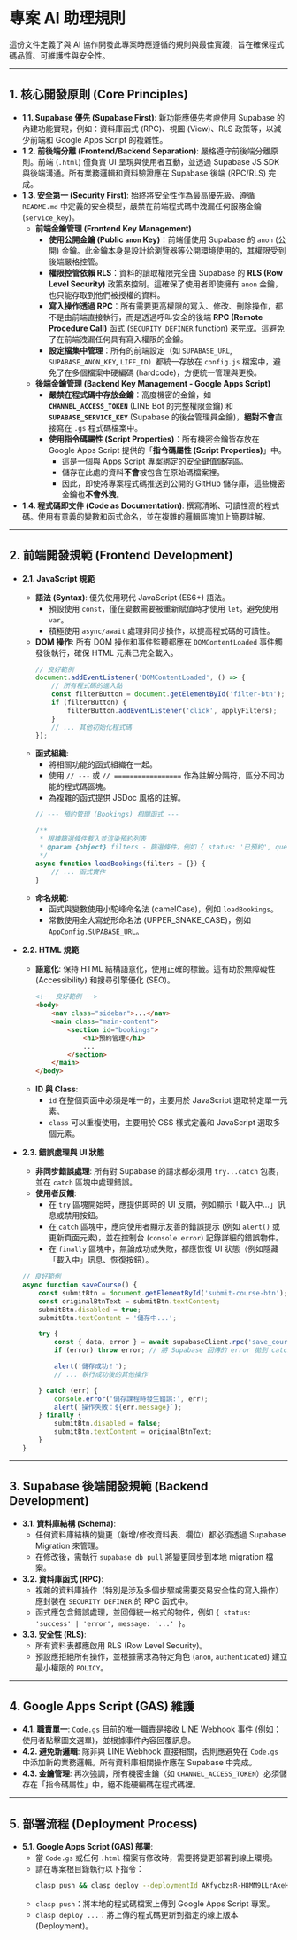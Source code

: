 # 專案 AI 助理規則

這份文件定義了與 AI 協作開發此專案時應遵循的規則與最佳實踐，旨在確保程式碼品質、可維護性與安全性。

---

## 1. 核心開發原則 (Core Principles)

*   **1.1. Supabase 優先 (Supabase First)**: 新功能應優先考慮使用 Supabase 的內建功能實現，例如：資料庫函式 (RPC)、視圖 (View)、RLS 政策等，以減少前端和 Google Apps Script 的複雜性。
*   **1.2. 前後端分離 (Frontend/Backend Separation)**: 嚴格遵守前後端分離原則。前端 (`.html`) 僅負責 UI 呈現與使用者互動，並透過 Supabase JS SDK 與後端溝通。所有業務邏輯和資料驗證應在 Supabase 後端 (RPC/RLS) 完成。
*   **1.3. 安全第一 (Security First)**: 始終將安全性作為最高優先級。遵循 `README.md` 中定義的安全模型，嚴禁在前端程式碼中洩漏任何服務金鑰 (`service_key`)。
    *   **前端金鑰管理 (Frontend Key Management)**
        *   **使用公開金鑰 (Public `anon` Key)**：前端僅使用 Supabase 的 `anon` (公開) 金鑰。此金鑰本身是設計給瀏覽器等公開環境使用的，其權限受到後端嚴格控管。
        *   **權限控管依賴 RLS**：資料的讀取權限完全由 Supabase 的 **RLS (Row Level Security)** 政策來控制。這確保了使用者即使擁有 `anon` 金鑰，也只能存取到他們被授權的資料。
        *   **寫入操作透過 RPC**：所有需要更高權限的寫入、修改、刪除操作，都不是由前端直接執行，而是透過呼叫安全的後端 **RPC (Remote Procedure Call)** 函式 (`SECURITY DEFINER` function) 來完成。這避免了在前端洩漏任何具有寫入權限的金鑰。
        *   **設定檔集中管理**：所有的前端設定（如 `SUPABASE_URL`, `SUPABASE_ANON_KEY`, `LIFF_ID`）都統一存放在 `config.js` 檔案中，避免了在多個檔案中硬編碼 (hardcode)，方便統一管理與更換。
    *   **後端金鑰管理 (Backend Key Management - Google Apps Script)**
        *   **嚴禁在程式碼中存放金鑰**：高度機密的金鑰，如 **`CHANNEL_ACCESS_TOKEN`** (LINE Bot 的完整權限金鑰) 和 **`SUPABASE_SERVICE_KEY`** (Supabase 的後台管理員金鑰)，**絕對不會**直接寫在 `.gs` 程式碼檔案中。
        *   **使用指令碼屬性 (Script Properties)**：所有機密金鑰皆存放在 Google Apps Script 提供的「**指令碼屬性 (Script Properties)**」中。
            *   這是一個與 Apps Script 專案綁定的安全鍵值儲存區。
            *   儲存在此處的資料**不會**被包含在原始碼檔案裡。
            *   因此，即使將專案程式碼推送到公開的 GitHub 儲存庫，這些機密金鑰也**不會外洩**。
*   **1.4. 程式碼即文件 (Code as Documentation)**: 撰寫清晰、可讀性高的程式碼。使用有意義的變數和函式命名，並在複雜的邏輯區塊加上簡要註解。

---

## 2. 前端開發規範 (Frontend Development)

*   **2.1. JavaScript 規範**
    *   **語法 (Syntax)**: 優先使用現代 JavaScript (ES6+) 語法。
        *   預設使用 `const`，僅在變數需要被重新賦值時才使用 `let`。避免使用 `var`。
        *   積極使用 `async/await` 處理非同步操作，以提高程式碼的可讀性。
    *   **DOM 操作**: 所有 DOM 操作和事件監聽都應在 `DOMContentLoaded` 事件觸發後執行，確保 HTML 元素已完全載入。
        ```javascript
        // 良好範例
        document.addEventListener('DOMContentLoaded', () => {
            // 所有程式碼的進入點
            const filterButton = document.getElementById('filter-btn');
            if (filterButton) {
                filterButton.addEventListener('click', applyFilters);
            }
            // ... 其他初始化程式碼
        });
        ```
    *   **函式組織**:
        *   將相關功能的函式組織在一起。
        *   使用 `// ---` 或 `// =================` 作為註解分隔符，區分不同功能的程式碼區塊。
        *   為複雜的函式提供 JSDoc 風格的註解。
        ```javascript
        // --- 預約管理 (Bookings) 相關函式 ---

        /**
         * 根據篩選條件載入並渲染預約列表
         * @param {object} filters - 篩選條件，例如 { status: '已預約', query: 'John' }
         */
        async function loadBookings(filters = {}) {
            // ... 函式實作
        }
        ```
    *   **命名規範**:
        *   函式與變數使用小駝峰命名法 (camelCase)，例如 `loadBookings`。
        *   常數使用全大寫蛇形命名法 (UPPER_SNAKE_CASE)，例如 `AppConfig.SUPABASE_URL`。

*   **2.2. HTML 規範**
    *   **語意化**: 保持 HTML 結構語意化，使用正確的標籤。這有助於無障礙性 (Accessibility) 和搜尋引擎優化 (SEO)。
        ```html
        <!-- 良好範例 -->
        <body>
            <nav class="sidebar">...</nav>
            <main class="main-content">
                <section id="bookings">
                    <h1>預約管理</h1>
                    ...
                </section>
            </main>
        </body>
        ```
    *   **ID 與 Class**:
        *   `id` 在整個頁面中必須是唯一的，主要用於 JavaScript 選取特定單一元素。
        *   `class` 可以重複使用，主要用於 CSS 樣式定義和 JavaScript 選取多個元素。

*   **2.3. 錯誤處理與 UI 狀態**
    *   **非同步錯誤處理**: 所有對 Supabase 的請求都必須用 `try...catch` 包裹，並在 `catch` 區塊中處理錯誤。
    *   **使用者反饋**:
        *   在 `try` 區塊開始時，應提供即時的 UI 反饋，例如顯示「載入中...」訊息或禁用按鈕。
        *   在 `catch` 區塊中，應向使用者顯示友善的錯誤提示 (例如 `alert()` 或更新頁面元素)，並在控制台 (`console.error`) 記錄詳細的錯誤物件。
        *   在 `finally` 區塊中，無論成功或失敗，都應恢復 UI 狀態（例如隱藏「載入中」訊息、恢復按鈕）。
    ```javascript
    // 良好範例
    async function saveCourse() {
        const submitBtn = document.getElementById('submit-course-btn');
        const originalBtnText = submitBtn.textContent;
        submitBtn.disabled = true;
        submitBtn.textContent = '儲存中...';

        try {
            const { data, error } = await supabaseClient.rpc('save_course', { /* ... */ });
            if (error) throw error; // 將 Supabase 回傳的 error 拋到 catch 區塊

            alert('儲存成功！');
            // ... 執行成功後的其他操作

        } catch (err) {
            console.error('儲存課程時發生錯誤:', err);
            alert(`操作失敗：${err.message}`);
        } finally {
            submitBtn.disabled = false;
            submitBtn.textContent = originalBtnText;
        }
    }
    ```

---

## 3. Supabase 後端開發規範 (Backend Development)

*   **3.1. 資料庫結構 (Schema)**:
    *   任何資料庫結構的變更（新增/修改資料表、欄位）都必須透過 Supabase Migration 來管理。
    *   在修改後，需執行 `supabase db pull` 將變更同步到本地 migration 檔案。
*   **3.2. 資料庫函式 (RPC)**:
    *   複雜的資料庫操作（特別是涉及多個步驟或需要交易安全性的寫入操作）應封裝在 `SECURITY DEFINER` 的 RPC 函式中。
    *   函式應包含錯誤處理，並回傳統一格式的物件，例如 `{ status: 'success' | 'error', message: '...' }`。
*   **3.3. 安全性 (RLS)**:
    *   所有資料表都應啟用 RLS (Row Level Security)。
    *   預設應拒絕所有操作，並根據需求為特定角色 (`anon`, `authenticated`) 建立最小權限的 `POLICY`。

---

## 4. Google Apps Script (GAS) 維護
*   **4.1. 職責單一**: `Code.gs` 目前的唯一職責是接收 LINE Webhook 事件 (例如：使用者點擊圖文選單)，並根據事件內容回覆訊息。
*   **4.2. 避免新邏輯**: 除非與 LINE Webhook 直接相關，否則應避免在 `Code.gs` 中添加新的業務邏輯。所有資料庫相關操作應在 Supabase 中完成。
*   **4.3. 金鑰管理**: 再次強調，所有機密金鑰（如 `CHANNEL_ACCESS_TOKEN`）必須儲存在「指令碼屬性」中，絕不能硬編碼在程式碼裡。

---

## 5. 部署流程 (Deployment Process)

*   **5.1. Google Apps Script (GAS) 部署**:
    *   當 `Code.gs` 或任何 `.html` 檔案有修改時，需要將變更部署到線上環境。
    *   請在專案根目錄執行以下指令：
        ```bash
        clasp push && clasp deploy --deploymentId AKfycbzsR-H8MM9LLrAxeHPK97qJtLNL-YweksnKpA6Io14RyOrZ8NENTQ7uZ3Bd2ng6Ht3G
        ```
    *   `clasp push`：將本地的程式碼檔案上傳到 Google Apps Script 專案。
    *   `clasp deploy ...`：將上傳的程式碼更新到指定的線上版本 (Deployment)。
